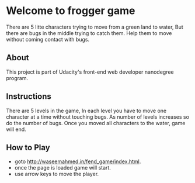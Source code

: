 
# Welcome to frogger game

There are 5 litte characters trying to move from a green land to water, But there are bugs in the middle trying to catch them. Help them to move without coming contact with bugs.

## About
This project is part of Udacity's front-end web developer nanodegree program.

## Instructions
There are 5 levels in the game, In each level you have to move one character at a time without touching bugs. As number of levels increases so do the number of bugs.
Once you moved all characters to the water, game will end. 

## How to Play
* goto http://waseemahmed.in/fend_game/index.html.
* once the page is loaded game will start.
* use arrow keys to move the player.
